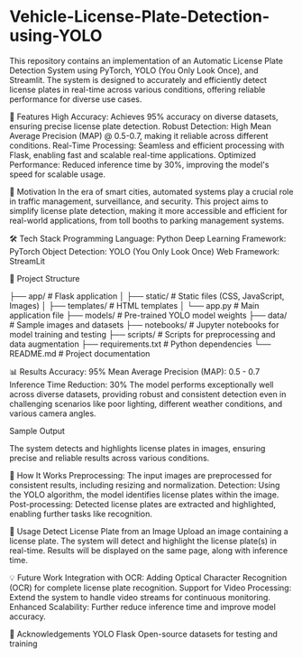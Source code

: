 # Vehicle-License-Plate-Detection-using-YOLO

This repository contains an implementation of an Automatic License Plate Detection System using PyTorch, YOLO (You Only Look Once), and Streamlit. The system is designed to accurately and efficiently detect license plates in real-time across various conditions, offering reliable performance for diverse use cases.

🚀 Features
High Accuracy: Achieves 95% accuracy on diverse datasets, ensuring precise license plate detection.
Robust Detection: High Mean Average Precision (MAP) @ 0.5-0.7, making it reliable across different conditions.
Real-Time Processing: Seamless and efficient processing with Flask, enabling fast and scalable real-time applications.
Optimized Performance: Reduced inference time by 30%, improving the model's speed for scalable usage.



🎯 Motivation
In the era of smart cities, automated systems play a crucial role in traffic management, surveillance, and security. This project aims to simplify license plate detection, making it more accessible and efficient for real-world applications, from toll booths to parking management systems.




🛠️ Tech Stack
Programming Language: Python
Deep Learning Framework: PyTorch
Object Detection: YOLO (You Only Look Once)
Web Framework: StreamLit





📂 Project Structure

├── app/                     # Flask application
│   ├── static/              # Static files (CSS, JavaScript, Images)
│   ├── templates/           # HTML templates
│   └── app.py               # Main application file
├── models/                  # Pre-trained YOLO model weights
├── data/                    # Sample images and datasets
├── notebooks/               # Jupyter notebooks for model training and testing
├── scripts/                 # Scripts for preprocessing and data augmentation
├── requirements.txt         # Python dependencies
└── README.md                # Project documentation





📊 Results
Accuracy: 95%
Mean Average Precision (MAP): 0.5 - 0.7
Inference Time Reduction: 30%
The model performs exceptionally well across diverse datasets, providing robust and consistent detection even in challenging scenarios like poor lighting, different weather conditions, and various camera angles.

Sample Output

The system detects and highlights license plates in images, ensuring precise and reliable results across various conditions.





🚀 How It Works
Preprocessing: The input images are preprocessed for consistent results, including resizing and normalization.
Detection: Using the YOLO algorithm, the model identifies license plates within the image.
Post-processing: Detected license plates are extracted and highlighted, enabling further tasks like recognition.





📝 Usage
Detect License Plate from an Image
Upload an image containing a license plate.
The system will detect and highlight the license plate(s) in real-time.
Results will be displayed on the same page, along with inference time.





💡 Future Work
Integration with OCR: Adding Optical Character Recognition (OCR) for complete license plate recognition.
Support for Video Processing: Extend the system to handle video streams for continuous monitoring.
Enhanced Scalability: Further reduce inference time and improve model accuracy.





🌟 Acknowledgements
YOLO
Flask
Open-source datasets for testing and training
